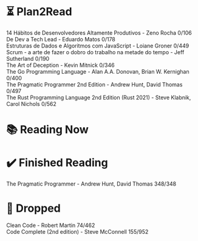 # ⏳ Plan2Read

14 Hábitos de Desenvolvedores Altamente Produtivos - Zeno Rocha 0/106  
De Dev a Tech Lead - Eduardo Matos 0/178  
Estruturas de Dados e Algoritmos com JavaScript - Loiane Groner 0/449  
Scrum - a arte de fazer o dobro do trabalho na metade do tempo - Jeff Sutherland 0/190  
The Art of Deception - Kevin Mitnick 0/346  
The Go Programming Language - Alan A.A. Donovan, Brian W. Kernighan 0/400  
The Pragmatic Programmer 2nd Edition - Andrew Hunt, David Thomas 0/497  
The Rust Programming Language 2nd Edition (Rust 2021) - Steve Klabnik, Carol Nichols 0/562  

# 📚 Reading Now


# ✔️ Finished Reading

The Pragmatic Programmer - Andrew Hunt, David Thomas 348/348

# 🫗 Dropped

Clean Code - Robert Martin 74/462   
Code Complete (2nd edition) - Steve McConnell 155/952 

